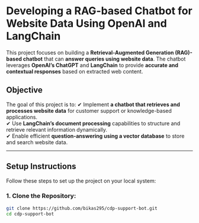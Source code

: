 # **Developing a RAG-based Chatbot for Website Data Using OpenAI and LangChain**

This project focuses on building a **Retrieval-Augmented Generation (RAG)-based chatbot** that can **answer queries using website data**. The chatbot leverages **OpenAI’s ChatGPT** and **LangChain** to provide **accurate and contextual responses** based on extracted web content.

## **Objective**

The goal of this project is to:
✔ Implement **a chatbot that retrieves and processes website data** for customer support or knowledge-based applications.  
✔ Use **LangChain’s document processing** capabilities to structure and retrieve relevant information dynamically.  
✔ Enable efficient **question-answering using a vector database** to store and search website data.

---

## **Setup Instructions**

Follow these steps to set up the project on your local system:

### **1. Clone the Repository:**
```sh
git clone https://github.com/bikas295/cdp-support-bot.git
cd cdp-support-bot
